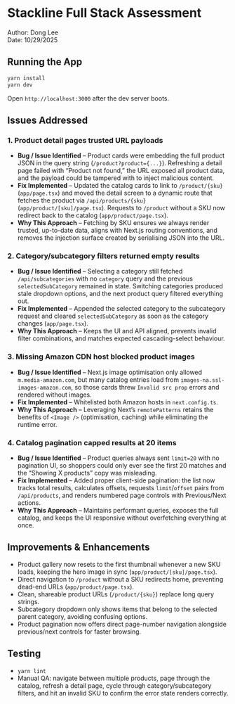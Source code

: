 # Stackline Full Stack Assessment
Author: Dong Lee  
Date: 10/29/2025

## Running the App
```bash
yarn install
yarn dev
```
Open `http://localhost:3000` after the dev server boots.

## Issues Addressed

### 1. Product detail pages trusted URL payloads
- **Bug / Issue Identified** – Product cards were embedding the full product JSON in the query string (`/product?product={...}`). Refreshing a detail page failed with “Product not found,” the URL exposed all product data, and the payload could be tampered with to inject malicious content.  
- **Fix Implemented** – Updated the catalog cards to link to `/product/{sku}` (`app/page.tsx`) and moved the detail screen to a dynamic route that fetches the product via `/api/products/{sku}` (`app/product/[sku]/page.tsx`). Requests to `/product` without a SKU now redirect back to the catalog (`app/product/page.tsx`).  
- **Why This Approach** – Fetching by SKU ensures we always render trusted, up-to-date data, aligns with Next.js routing conventions, and removes the injection surface created by serialising JSON into the URL.

### 2. Category/subcategory filters returned empty results
- **Bug / Issue Identified** – Selecting a category still fetched `/api/subcategories` with no `category` query and the previous `selectedSubCategory` remained in state. Switching categories produced stale dropdown options, and the next product query filtered everything out.  
- **Fix Implemented** – Appended the selected category to the subcategory request and cleared `selectedSubCategory` as soon as the category changes (`app/page.tsx`).  
- **Why This Approach** – Keeps the UI and API aligned, prevents invalid filter combinations, and matches expected cascading-select behaviour.

### 3. Missing Amazon CDN host blocked product images
- **Bug / Issue Identified** – Next.js image optimisation only allowed `m.media-amazon.com`, but many catalog entries load from `images-na.ssl-images-amazon.com`, so those cards threw `Invalid src prop` errors and rendered without images.  
- **Fix Implemented** – Whitelisted both Amazon hosts in `next.config.ts`.  
- **Why This Approach** – Leveraging Next’s `remotePatterns` retains the benefits of `<Image />` (optimisation, caching) while eliminating the runtime error.

### 4. Catalog pagination capped results at 20 items
- **Bug / Issue Identified** – Product queries always sent `limit=20` with no pagination UI, so shoppers could only ever see the first 20 matches and the “Showing X products” copy was misleading.  
- **Fix Implemented** – Added proper client-side pagination: the list now tracks total results, calculates offsets, requests `limit`/`offset` pairs from `/api/products`, and renders numbered page controls with Previous/Next actions.  
- **Why This Approach** – Maintains performant queries, exposes the full catalog, and keeps the UI responsive without overfetching everything at once.

## Improvements & Enhancements
- Product gallery now resets to the first thumbnail whenever a new SKU loads, keeping the hero image in sync (`app/product/[sku]/page.tsx`).  
- Direct navigation to `/product` without a SKU redirects home, preventing dead-end URLs (`app/product/page.tsx`).  
- Clean, shareable product URLs (`/product/{sku}`) replace long query strings.  
- Subcategory dropdown only shows items that belong to the selected parent category, avoiding confusing options.
- Product pagination now offers direct page-number navigation alongside previous/next controls for faster browsing.

## Testing
- `yarn lint`  
- Manual QA: navigate between multiple products, page through the catalog, refresh a detail page, cycle through category/subcategory filters, and hit an invalid SKU to confirm the error state renders correctly.
